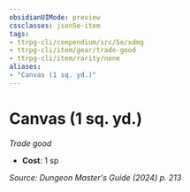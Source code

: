 ```yaml
---
obsidianUIMode: preview
cssclasses: json5e-item
tags:
- ttrpg-cli/compendium/src/5e/xdmg
- ttrpg-cli/item/gear/trade-good
- ttrpg-cli/item/rarity/none
aliases: 
- "Canvas (1 sq. yd.)"
---
```

# Canvas (1 sq. yd.)
*Trade good*  

- **Cost**: 1 sp

*Source: Dungeon Master's Guide (2024) p. 213*